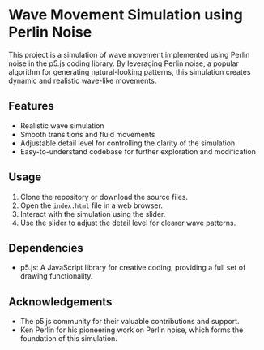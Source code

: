 # Wave Movement Simulation using Perlin Noise

This project is a simulation of wave movement implemented using Perlin noise in the p5.js coding library. By leveraging Perlin noise, a popular algorithm for generating natural-looking patterns, this simulation creates dynamic and realistic wave-like movements.

## Features
- Realistic wave simulation
- Smooth transitions and fluid movements
- Adjustable detail level for controlling the clarity of the simulation
- Easy-to-understand codebase for further exploration and modification

## Usage
1. Clone the repository or download the source files.
2. Open the `index.html` file in a web browser.
3. Interact with the simulation using the slider.
4. Use the slider to adjust the detail level for clearer wave patterns.

## Dependencies
- p5.js: A JavaScript library for creative coding, providing a full set of drawing functionality.

## Acknowledgements
- The p5.js community for their valuable contributions and support.
- Ken Perlin for his pioneering work on Perlin noise, which forms the foundation of this simulation.
